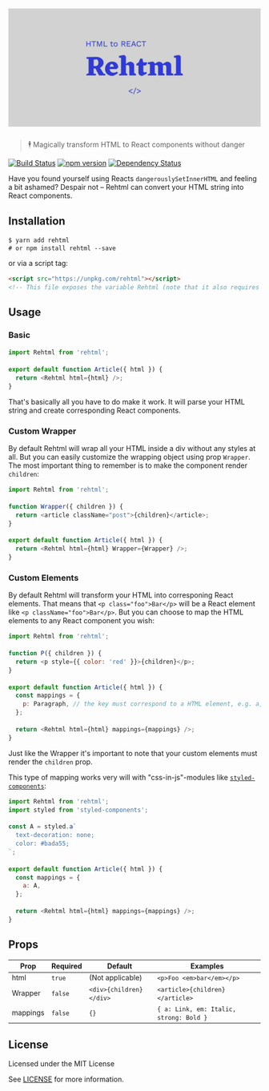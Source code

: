 # [![Rehtml](media/header.png)](https://github.com/adambrgmn/rehtml)

> 🕴 Magically transform HTML to React components without danger

[![Build Status](https://travis-ci.org/adambrgmn/rehtml.svg?branch=master)](https://travis-ci.org/adambrgmn/rehtml)
[![npm version](https://badge.fury.io/js/rehtml.svg)](https://badge.fury.io/js/rehtml)
[![Dependency Status](https://dependencyci.com/github/adambrgmn/rehtml/badge)](https://dependencyci.com/github/adambrgmn/rehtml)

Have you found yourself using Reacts `dangerouslySetInnerHTML` and feeling a bit
ashamed? Despair not – Rehtml can convert your HTML string into React
components.

## Installation

```console
$ yarn add rehtml
# or npm install rehtml --save
```

or via a script tag:

```html
<script src="https://unpkg.com/rehtml"></script>
<!-- This file exposes the variable Rehtml (note that it also requires React) -->
```

## Usage

### Basic

```javascript
import Rehtml from 'rehtml';

export default function Article({ html }) {
  return <Rehtml html={html} />;
}
```

That's basically all you have to do make it work. It will parse your HTML string
and create corresponding React components.

### Custom Wrapper

By default Rehtml will wrap all your HTML inside a div without any styles at
all. But you can easily customize the wrapping object using prop `Wrapper`. The
most important thing to remember is to make the component render `children`:

```javascript
import Rehtml from 'rehtml';

function Wrapper({ children }) {
  return <article className="post">{children}</article>;
}

export default function Article({ html }) {
  return <Rehtml html={html} Wrapper={Wrapper} />;
}
```

### Custom Elements

By default Rehtml will transform your HTML into corresponing React elements.
That means that `<p class="foo">Bar</p>` will be a React element like
`<p className="foo">Bar</p>`. But you can choose to map the HTML elements to any
React component you wish:

```javascript
import Rehtml from 'rehtml';

function P({ children }) {
  return <p style={{ color: 'red' }}>{children}</p>;
}

export default function Article({ html }) {
  const mappings = {
    p: Paragraph, // the key must correspond to a HTML element, e.g. a, p, em, strong, div etc.
  };

  return <Rehtml html={html} mappings={mappings} />;
}
```

Just like the Wrapper it's important to note that your custom elements must
render the `children` prop.

This type of mapping works very will with "css-in-js"-modules like
[`styled-components`](https://github.com/styled-components/styled-components):

```javascript
import Rehtml from 'rehtml';
import styled from 'styled-components';

const A = styled.a`
  text-decoration: none;
  color: #bada55;
`;

export default function Article({ html }) {
  const mappings = {
    a: A,
  };

  return <Rehtml html={html} mappings={mappings} />;
}
```

## Props

| Prop     | Required | Default                 | Examples                                |
| -------- | -------- | ----------------------- | --------------------------------------- |
| html     | `true`   | (Not applicable)        | `<p>Foo <em>bar</em></p>`               |
| Wrapper  | `false`  | `<div>{children}</div>` | `<article>{children}</article>`         |
| mappings | `false`  | `{}`                    | `{ a: Link, em: Italic, strong: Bold }` |

## License

Licensed under the MIT License

See [LICENSE](./LICENSE) for more information.
